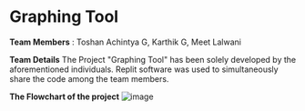 <h1>Graphing Tool</h1>

**Team Members** : Toshan Achintya G, Karthik G, Meet Lalwani 

**Team Details**
The Project "Graphing Tool" has been solely developed by the aforementioned individuals. Replit software was used to simultaneously share the code among the team members.


**The Flowchart of the project**
![image](https://github.com/adofm/graphing-tool/assets/143682558/a19a2864-a95d-47c7-afb6-570020feccf7)



